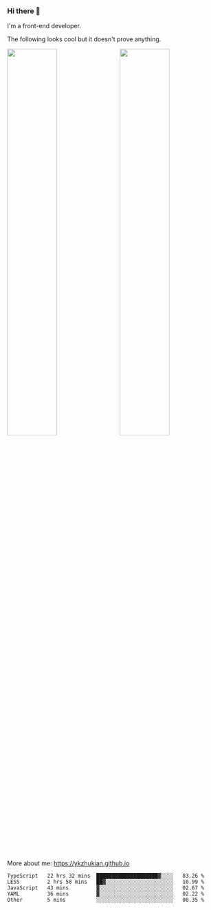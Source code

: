 ### Hi there 👋

I'm a front-end developer.

The following looks cool but it doesn't prove anything.

[<img align="right" width="48%" src="https://github-readme-stats.vercel.app/api?username=ykzhukian&show_icons=true&theme=dracula">](https://github.com/anuraghazra/github-readme-stats)

[<img width="48%" src="https://github-readme-stats.vercel.app/api/top-langs/?username=ykzhukian&layout=compact&theme=dracula">](https://github.com/anuraghazra/github-readme-stats)

More about me: 
https://ykzhukian.github.io

<!--START_SECTION:waka-->
```text
TypeScript   22 hrs 32 mins  ████████████████████▓░░░░   83.26 % 
LESS         2 hrs 58 mins   ██▓░░░░░░░░░░░░░░░░░░░░░░   10.99 % 
JavaScript   43 mins         ▓░░░░░░░░░░░░░░░░░░░░░░░░   02.67 % 
YAML         36 mins         ▓░░░░░░░░░░░░░░░░░░░░░░░░   02.22 % 
Other        5 mins          ░░░░░░░░░░░░░░░░░░░░░░░░░   00.35 % 
```
<!--END_SECTION:waka-->
